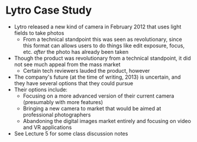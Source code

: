 # Lytro Case Study

* Lytro released a new kind of camera in February 2012 that uses light fields to take photos
  * From a technical standpoint this was seen as revolutionary, since this format can allows users to do things like edit exposure, focus, etc. *after* the photo has already been taken
* Though the product was revolutionary from a technical standpoint, it did not see much appeal from the mass market
  * Certain tech reviewers lauded the product, however
* The company's future (at the time of writing, 2013) is uncertain, and they have several options that they could pursue
* Their options include:
  * Focusing on a more advanced version of their current camera (presumably with more features)
  * Bringing a new camera to market that would be aimed at professional photographers
  * Abandoning the digital images market entirely and focusing on video and VR applications
* See Lecture 5 for some class discussion notes